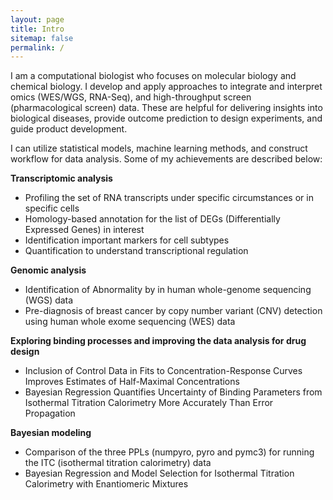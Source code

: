 ```yaml
---
layout: page
title: Intro
sitemap: false
permalink: /
---
```


I am a computational biologist who focuses on molecular biology and chemical biology. I develop and apply approaches to integrate and interpret omics (WES/WGS, RNA-Seq), and high-throughput screen (pharmacological screen) data. These are helpful for delivering insights into biological diseases, provide outcome prediction to design experiments, and guide product development.

I can utilize statistical models, machine learning methods, and construct workflow for data analysis. Some of my achievements are described below:

**Transcriptomic analysis**
- Profiling the set of RNA transcripts under specific circumstances or in specific cells
- Homology-based annotation for the list of DEGs (Differentially Expressed Genes) in interest
- Identification important markers for cell subtypes
- Quantification to understand transcriptional regulation

**Genomic analysis**
- Identification of Abnormality by in human whole-genome sequencing (WGS) data
- Pre-diagnosis of breast cancer by copy number variant (CNV) detection using human whole exome sequencing (WES) data

**Exploring binding processes and improving the data analysis for drug design**
- Inclusion of Control Data in Fits to Concentration-Response Curves Improves Estimates of Half-Maximal Concentrations
- Bayesian Regression Quantifies Uncertainty of Binding Parameters from Isothermal Titration Calorimetry More Accurately Than Error Propagation

**Bayesian modeling**
- Comparison of the three PPLs (numpyro, pyro and pymc3) for running the ITC (isothermal titration calorimetry) data
- Bayesian Regression and Model Selection for Isothermal Titration Calorimetry with Enantiomeric Mixtures
